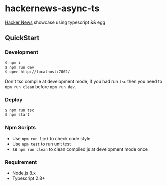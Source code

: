 # hackernews-async-ts

[Hacker News](https://news.ycombinator.com/) showcase using typescript && egg

## QuickStart

### Development

```bash
$ npm i
$ npm run dev
$ open http://localhost:7002/
```

Don't tsc compile at development mode, if you had run `tsc` then you need to `npm run clean` before `npm run dev`.

### Deploy

```bash
$ npm run tsc
$ npm start
```

### Npm Scripts

- Use `npm run lint` to check code style
- Use `npm test` to run unit test
- se `npm run clean` to clean compiled js at development mode once

### Requirement

- Node.js 8.x
- Typescript 2.8+
